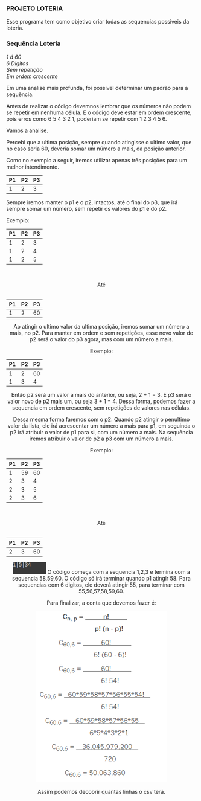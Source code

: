 ### PROJETO LOTERIA

Esse programa tem como objetivo criar todas as sequencias possiveis da loteria. 

### Sequência Loteria
 _1 á 60_<br>
 _6 Digitos_<br>
 _Sem repetição_<br>
 _Em ordem crescente_<br>

 Em uma analise mais profunda, foi possivel determinar um padrão para a sequência.

Antes de realizar o código devemnos lembrar que os números não podem se repetir em nenhuma célula. E o código deve estar em ordem crescente, pois erros como 6 5 4 3 2 1, poderiam se repetir com 1 2 3 4 5 6.

Vamos a analise.

Percebi que a ultima posição, sempre quando atingisse o ultimo valor, que no caso seria 60, deveria somar um número a mais, da posição anterior.

Como no exemplo a seguir, iremos utilizar apenas três posições para um melhor intendimento.


|  P1  |  P2  |  P3  |
|------|------|------|
|   1  |   2  |   3  |
 
Sempre iremos manter o p1 e o p2, intactos, até o final do p3, que irá sempre somar um número, sem repetir os valores do p1 e do p2. 

Exemplo:

    
|  P1  |  P2  |  P3  |
|------|------|------|
|   1  |   2  |   3  |
|   1  |   2  |   4  |
|   1  |   2  |   5  |




<br><center>Até<center><br>


|  P1  |  P2  |  P3  |
|------|------|------|
|   1  |   2  |  60  |



Ao atingir o ultimo valor da ultima posição, iremos somar um número a mais, no p2. Para manter em ordem e sem repetições, esse novo valor de p2 será o valor do p3 agora, mas com um número a mais.

Exemplo:

|  P1  |  P2  |  P3  |
|------|------|------|
|   1  |   2  |  60  |
|   1  |   3  |   4  |


Então p2 será um valor a mais do anterior, ou seja, 2 + 1 = 3. E p3 será o valor novo de p2 mais um, ou seja 3 + 1 = 4.
Dessa forma, podemos fazer a sequencia em ordem crescente, sem repetições de valores nas células. 

Dessa mesma forma faremos com o p2. Quando p2 atingir o penultimo valor da lista, ele irá acrescentar um número a mais para p1, em seguinda o p2 irá atribuir o valor de p1 para si, com um número a mais. Na sequência iremos atribuir o valor de p2 a p3 com um número a mais.

Exemplo:

|  P1  |  P2  |  P3  |
|------|------|------|
|   1  |  59  |  60  |
|   2  |   3  |   4  |
|   2  |   3  |   5  |
|   2  |   3  |   6  |

<br><center>Até<center><br>

|  P1  |  P2  |  P3  |
|------|------|------|
|   2  |   3  |  60  |

![](Loteria/Arquivos/Sequencia.gif)
O código começa com a sequencia 1,2,3 e termina com a sequencia 58,59,60. O código só irá terminar quando p1 atingir 58. 
Para sequencias com 6 digitos, ele deverá atingir 55, para terminar com 55,56,57,58,59,60.


Para finalizar, a conta que devemos fazer é:

![](Loteria/Arquivos/Conta.png)

Assim podemos decobrir quantas linhas o csv terá.

